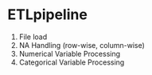 # ETLpipeline

1. File load
2. NA Handling (row-wise, column-wise)
3. Numerical Variable Processing
4. Categorical Variable Processing
